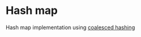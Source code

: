 # Hash map
Hash map implementation using [coalesced hashing](https://en.wikipedia.org/wiki/Coalesced_hashing)

